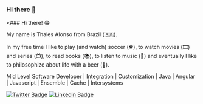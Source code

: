 ### Hi there 👋

<### Hi there! 😁

My name is Thales Alonso from Brazil (🇧🇷). 

In my free time I like to play (and watch) soccer (⚽️), to watch movies (🎞️) and series (📺), to read books (📚), to listen to music (🎵) and eventually I like to philosophize about life with a beer (🍺).

Mid Level Software Developer | Integration | Customization | Java | Angular | Javascript | Ensemble | Cache | Intersystems

[![Twitter Badge](https://img.shields.io/badge/-Twitter-1ca0f1?style=flat-square&labelColor=1ca0f1&logo=twitter&logoColor=white&link=https://twitter.com/thalesalonsoo)](https://twitter.com/thalesalonsoo)
[![Linkedin Badge](https://img.shields.io/badge/-LinkedIn-blue?style=flat-square&logo=Linkedin&logoColor=white&link=https://www.linkedin.com/in/thalesalonso)](https://www.linkedin.com/in/thalesalonso)
